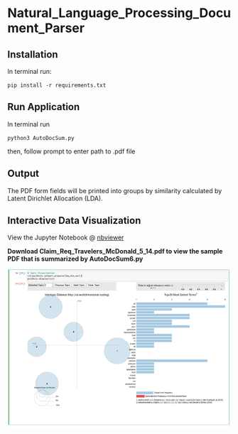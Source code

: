 # Natural_Language_Processing_Document_Parser
## Installation
In terminal run:
```
pip install -r requirements.txt
```

## Run Application
In terminal run
```
python3 AutoDocSum.py
```
then,
follow prompt to enter path to .pdf file

## Output
The PDF form fields will be printed into groups by similarity calculated by Latent Dirichlet Allocation (LDA).


## Interactive Data Visualization

View the Jupyter Notebook @ [nbviewer](https://nbviewer.jupyter.org/github/MattLondon101/Images/blob/master/AutoDocSum6.ipynb)

**Download Claim_Req_Travelers_McDonald_5_14.pdf to view the sample PDF that is summarized by AutoDocSum6.py**


![Topic Visualization at end of Notebook](https://github.com/MattLondon101/Images/blob/master/TopicVisualization1.png)
